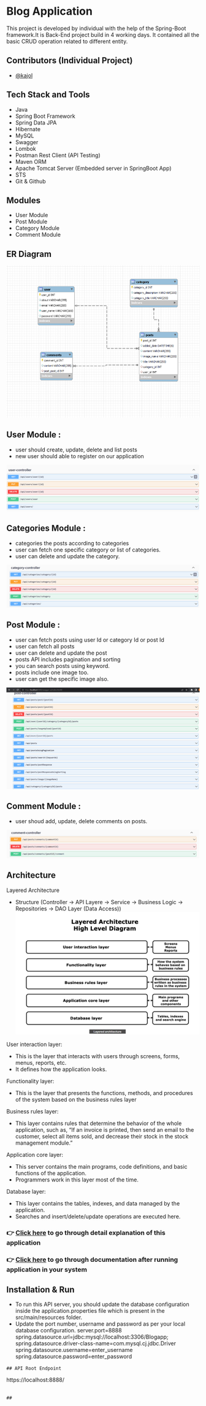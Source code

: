 # Blog Application


This project is developed by individual with the help of the Spring-Boot framework.It is Back-End project build in 4 working days.
It contained all the basic CRUD operation related to different entity.

## Contributors (Individual Project)
- [@kajol](https://github.com/Kajol1106)


## Tech Stack and Tools
- Java
- Spring Boot Framework
- Spring Data JPA
- Hibernate
- MySQL
- Swagger
- Lombok
- Postman Rest Client (API Testing)
- Maven ORM
- Apache Tomcat Server (Embedded server in SpringBoot App)
- STS
- Git & Github


## Modules
- User Module
- Post Module
- Category Module
- Comment Module

## ER Diagram
![img](https://github.com/Kajol1106/Blog-Application/blob/main/BlogApplicationAPI/src/main/resources/templates/blogapperdiagram.png)

## User Module :
- user should create, update, delete and list posts
- new user should able to register on our application

![img](https://github.com/Kajol1106/Blog-Application/blob/main/BlogApplicationAPI/src/main/resources/templates/UserController.png)
 
## Categories Module :
 - categories the posts according to categories
 - user can fetch one specific category or list of categories.
 - user can delete and update the category.
 
 ![img](https://github.com/Kajol1106/Blog-Application/blob/main/BlogApplicationAPI/src/main/resources/templates/CategoryController.png)
 
 ## Post Module :
 - user can fetch posts using user Id or category Id or post Id
 - user can fetch all posts
 - user can delete and update the post
 - posts API includes pagination and sorting
 - you can search posts using keyword.
 - posts include one image too.
 - user can get the specific image also.
 
 ![img](https://github.com/Kajol1106/Blog-Application/blob/main/BlogApplicationAPI/src/main/resources/templates/PostController.png)
 
 ## Comment Module :
 - user shoud add, update, delete comments on posts.
 
 ![img](https://github.com/Kajol1106/Blog-Application/blob/main/BlogApplicationAPI/src/main/resources/templates/CommentController.png)
 
 ## Architecture 
 
 Layered Architecture
- Structure (Controller -> API Layere -> Service -> Business Logic -> Repositories -> DAO Layer (Data Access))
![img](https://github.com/Kajol1106/Blog-Application/blob/main/BlogApplicationAPI/src/main/resources/templates/layered%20Architecture.png)

User interaction layer:
- This is the layer that interacts with users through screens, forms, menus, reports, etc.
- It defines how the application looks.  

Functionality layer: 
- This is the layer that presents the functions, methods, and procedures of the system based on the business rules layer

Business rules layer:
- This layer contains rules that determine the behavior of the whole application, such as, “If an invoice is printed, then send an email to the customer, select all items sold, and decrease their stock in the stock management module.” 

Application core layer:
- This server contains the main programs, code definitions, and basic functions of the application.
- Programmers work in this layer most of the time.

Database layer:
- This layer contains the tables, indexes, and data managed by the application.
- Searches and insert/delete/update operations are executed here. 

### 👉 [Click here](https://drive.google.com/file/d/1MVQJOzg1e8fEZ4Pb0rEgS8Rf3GRf17l-/view?usp=sharing) to go through detail explanation of this application 

### 👉 [Click here](http://localhost:8888/swagger-ui/index.html#/) to go through documentation after running application in your system

  
## Installation & Run
- To run this API server, you should update the database configuration inside the application.properties file which is present in the src/main/resources folder.
- Update the port number, username and password as per your local database configuration.
server.port=8888
spring.datasource.url=jdbc:mysql://localhost:3306/Blogapp;
spring.datasource.driver-class-name=com.mysql.cj.jdbc.Driver
spring.datasource.username=enter_username
spring.datasource.password=enter_password
```
## API Root Endpoint
```
https://localhost:8888/
```

## 

